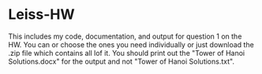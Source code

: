 # Leiss-HW

This includes my code, documentation, and output for question 1 on the HW.
You can or choose the ones you need individually or just download the .zip file which contains all lof it.
You should print out the "Tower of Hanoi Solutions.docx" for the output and not "Tower of Hanoi Solutions.txt".
